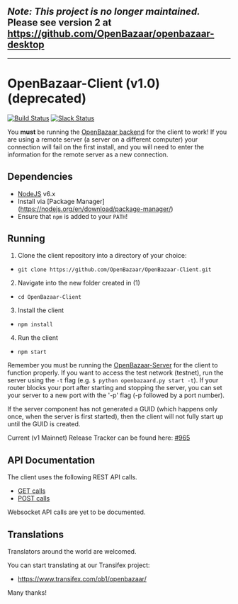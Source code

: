 ## _Note: This project is no longer maintained._ Please see version 2 at https://github.com/OpenBazaar/openbazaar-desktop
---

# OpenBazaar-Client (v1.0) (deprecated)

[![Build Status](https://travis-ci.org/OpenBazaar/OpenBazaar-Client.svg)](https://travis-ci.org/OpenBazaar/OpenBazaar-Client)
[![Slack Status](http://slack.openbazaar.org/badge.svg)](https://openbazaar-slackin-drwasho.herokuapp.com/)

You **must** be running the [OpenBazaar backend](https://github.com/OpenBazaar/OpenBazaar-Server) for the client to work! 
If you are using a remote server (a server on a different computer) your connection will fail on the first install, and you will need to enter the information for the remote server as a new connection.

Dependencies
-----------

- [NodeJS](https://nodejs.org/en/download/) v6.x
- Install via [Package Manager] (https://nodejs.org/en/download/package-manager/)
- Ensure that `npm` is added to your `PATH`!

Running
-------

1. Clone the client repository into a directory of your choice:
  - `git clone https://github.com/OpenBazaar/OpenBazaar-Client.git`
2. Navigate into the new folder created in (1)
  - `cd OpenBazaar-Client`
3. Install the client
  - `npm install`
4. Run the client
  - `npm start`

Remember you must be running the [OpenBazaar-Server](https://github.com/OpenBazaar/OpenBazaar-Server) for the client to function properly. If you want to access the test network (testnet), run the server using the `-t` flag (e.g. `$ python openbazaard.py start -t`). If your router blocks your port after starting and stopping the server, you can set your server to a new port with the '-p' flag (-p followed by a port number).

If the server component has not generated a GUID (which happens only once, when the server is first started), then the client will not fully start up until the GUID is created.

Current (v1 Mainnet) Release Tracker can be found here: [#965](https://github.com/OpenBazaar/OpenBazaar-Client/issues/965)

API Documentation
-----------
The client uses the following REST API calls.
- [GET calls](https://gist.github.com/drwasho/742505589f62f6aa98b4)
- [POST calls](https://gist.github.com/drwasho/bd4b28a5a07c5a952e2f)

Websocket API calls are yet to be documented.

Translations
-----------
Translators around the world are welcomed.

You can start translating at our Transifex project:

- https://www.transifex.com/ob1/openbazaar/

Many thanks!
